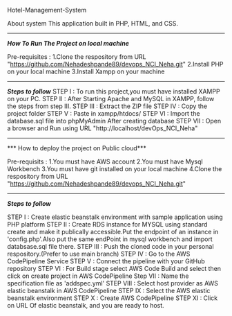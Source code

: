 Hotel-Management-System

About system
This application built in PHP, HTML, and CSS.

*************************************************************************************************************************************
***How To Run The Project on local machine***

Pre-requisites :
1.Clone the respository from URL "https://github.com/Nehadeshpande89/devops_NCI_Neha.git"
2.Install PHP on your local machine
3.Install Xampp on your machine

*************************************************************************************************************************************
***Steps to follow***
STEP I   : To run this project,you must have installed XAMPP on your PC.
STEP II  : After Starting Apache and MySQL in XAMPP, follow the steps from step III.
STEP III : Extract the ZIP file 
STEP IV  : Copy the project folder
STEP V   : Paste in xampp/htdocs/
STEP VI  : Import the database.sql file into phpMyAdmin
After creating database 
STEP VII : Open a browser and Run using URL "http://localhost/devOps_NCI_Neha"

*************************************************************************************************************************************


*** How to deploy the project on Public cloud***

Pre-requisits : 
1.You must have AWS account
2.You must have Mysql Workbench 
3.You must have git installed on your local machine
4.Clone the respository from URL "https://github.com/Nehadeshpande89/devops_NCI_Neha.git" 

*************************************************************************************************************************************
***Steps to follow***

STEP I    : Create elastic beanstalk environment with sample application using PHP platform
STEP II   : Create RDS instance for MYSQL using standard create and make it publically accessible.Put the endpoint of an instance in 'config.php'.Also put the same endPoint in mysql workbench and import databsase.sql file there.
STEP III  : Push the cloned code in your personal respository.(Prefer to use main branch)
STEP IV   : Go to the AWS CodePipeline Service
STEP V    : Connect the pipeline with your GitHub repository
STEP VI   : For Build stage select AWS Code Build and select then click on create project in AWS CodePipeline
Step VII  : Name the specification file as 'addspec.yml'
STEP VIII : Select host provider as AWS elastic beanstalk in AWS CodePipeline
STEP IX   : Select the AWS elastic beanstalk environment
STEP X    : Create AWS CodePipeline 
STEP XI   : Click on URL Of elastic beanstalk, and you are ready to host.